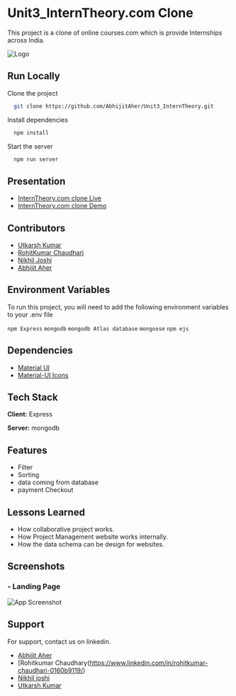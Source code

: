 # Unit3_InternTheory.com Clone
This project is a clone of online courses.com which is provide Internships across India.

![Logo](https://assets.interntheory.com/creative/logo.png)

## Run Locally

Clone the project

```bash
  git clone https://github.com/AbhijitAher/Unit3_InternTheory.git
```

Install dependencies

```bash
  npm install
```

Start the server

```bash
  npm run server
```

  
## Presentation


   - [InternTheory.com clone Live](https://interntheoryclone.netlify.app/home.html)
   - [InternTheory.com clone Demo](https://github.com/AbhijitAher/Unit3_InternTheory.git)

## Contributors

- [Utkarsh Kumar](https://github.com/Utkarsh4970)
- [RohitKumar Chaudhari](https://github.com/rohitc437)
- [Nikhil Joshi](https://github.com/NikhilFSWD)
- [Abhijit Aher](https://github.com/AbhijitAher)

  
## Environment Variables

To run this project, you will need to add the following environment variables to your .env file



`npm Express`
`mongodb`
`mongodb Atlas database` 
`mongoose` 
`npm ejs` 
 




  
## Dependencies

 - [Material UI](https://material-ui.com/getting-started/installation/)
 - [Material-UI Icons](https://material-ui.com/components/icons/#icons)
 
  ## Tech Stack

**Client:** Express

**Server:** mongodb



## Features

- Filter
- Sorting
- data coming from database
- payment Checkout

  
## Lessons Learned

- How collaborative project works.
- How Project Management website works internally.
- How the data schema can be design for websites.
  
## Screenshots

### - Landing Page
![App Screenshot]()



  
## Support

For support, contact us on linkedin.

  - [Abhijit Aher](https://www.linkedin.com/in/abhijitaher/)
  - [Rohitkumar Chaudhary(https://www.linkedin.com/in/rohitkumar-chaudhari-0160b9119/)
  - [Nikhil joshi](https://www.linkedin.com/in/nikhil-joshi-1941b01aa/)
  - [Utkarsh Kumar](https://www.linkedin.com/in/utkarsh-kumar-2ab1b1222/)
